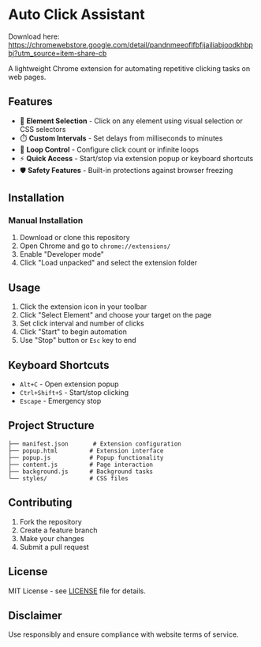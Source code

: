 # Auto Click Assistant

Download here: https://chromewebstore.google.com/detail/pandnmeeoflfbfijailiabjoodkhbpbj?utm_source=item-share-cb

A lightweight Chrome extension for automating repetitive clicking tasks on web pages.

## Features

- 🎯 **Element Selection** - Click on any element using visual selection or CSS selectors
- ⏱️ **Custom Intervals** - Set delays from milliseconds to minutes
- 🔄 **Loop Control** - Configure click count or infinite loops
- ⚡ **Quick Access** - Start/stop via extension popup or keyboard shortcuts
- 🛡️ **Safety Features** - Built-in protections against browser freezing

## Installation

### Manual Installation
1. Download or clone this repository
2. Open Chrome and go to `chrome://extensions/`
3. Enable "Developer mode"
4. Click "Load unpacked" and select the extension folder

## Usage

1. Click the extension icon in your toolbar
2. Click "Select Element" and choose your target on the page
3. Set click interval and number of clicks
4. Click "Start" to begin automation
5. Use "Stop" button or `Esc` key to end

## Keyboard Shortcuts

- `Alt+C` - Open extension popup
- `Ctrl+Shift+S` - Start/stop clicking
- `Escape` - Emergency stop

## Project Structure

```
├── manifest.json       # Extension configuration
├── popup.html         # Extension interface
├── popup.js           # Popup functionality
├── content.js         # Page interaction
├── background.js      # Background tasks
└── styles/            # CSS files
```

## Contributing

1. Fork the repository
2. Create a feature branch
3. Make your changes
4. Submit a pull request

## License

MIT License - see [LICENSE](LICENSE) file for details.

## Disclaimer

Use responsibly and ensure compliance with website terms of service.
